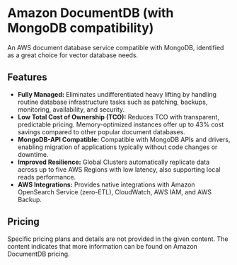 # Amazon DocumentDB (with MongoDB compatibility)
An AWS document database service compatible with MongoDB, identified as a great choice for vector database needs.

## Features
*   **Fully Managed:** Eliminates undifferentiated heavy lifting by handling routine database infrastructure tasks such as patching, backups, monitoring, availability, and security.
*   **Low Total Cost of Ownership (TCO):** Reduces TCO with transparent, predictable pricing. Memory-optimized instances offer up to 43% cost savings compared to other popular document databases.
*   **MongoDB-API Compatible:** Compatible with MongoDB APIs and drivers, enabling migration of applications typically without code changes or downtime.
*   **Improved Resilience:** Global Clusters automatically replicate data across up to five AWS Regions with low latency, also supporting local reads performance.
*   **AWS Integrations:** Provides native integrations with Amazon OpenSearch Service (zero-ETL), CloudWatch, AWS IAM, and AWS Backup.

## Pricing
Specific pricing plans and details are not provided in the given content. The content indicates that more information can be found on Amazon DocumentDB pricing.